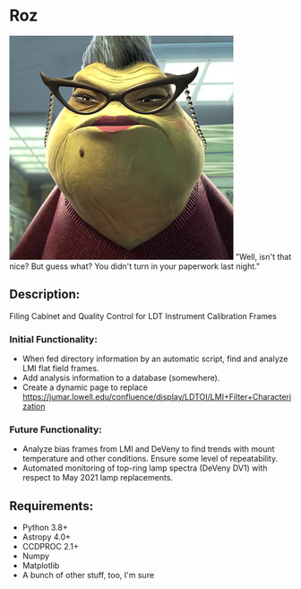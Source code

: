 # Roz

![logo](images/Roz.png)
"Well, isn't that nice? But guess what? You didn't turn in your paperwork last night."

## Description:

Filing Cabinet and Quality Control for LDT Instrument Calibration Frames

### Initial Functionality:
- When fed directory information by an automatic script, find and analyze LMI flat field frames.
- Add analysis information to a database (somewhere).
- Create a dynamic page to replace https://jumar.lowell.edu/confluence/display/LDTOI/LMI+Filter+Characterization

### Future Functionality:
- Analyze bias frames from LMI and DeVeny to find trends with mount temperature and other conditions.  Ensure some level of repeatability.
- Automated monitoring of top-ring lamp spectra (DeVeny DV1) with respect to May 2021 lamp replacements.

## Requirements:
- Python 3.8+
- Astropy 4.0+
- CCDPROC 2.1+
- Numpy
- Matplotlib
- A bunch of other stuff, too, I'm sure
